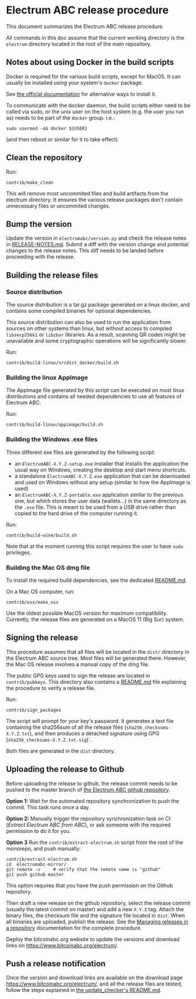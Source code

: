 # Electrum ABC release procedure

This document summarizes the Electrum ABC release procedure.

All commands in this doc assume that the current working directory is the `electrum` directory located in the root of
the main repository.

## Notes about using Docker in the build scripts

Docker is required for the various build scripts, except for MacOS.
It can usually be installed using your system's `docker` package.

See [the official documentation](https://docs.docker.com/engine/install/) for alternative ways to install it.

To communicate with the docker daemon, the build scripts either need to be called via sudo,
or the unix user on the host system (e.g. the user you run as) needs to be part of the `docker` group. i.e.:
```shell
sudo usermod -aG docker ${USER}
```
(and then reboot or similar for it to take effect)

## Clean the repository

Run:
```shell
contrib/make_clean
```

This will remove most uncommited files and build artifacts from the electrum directory.
It ensures the various release packages don't contain unnecessary files or uncommited changes.

## Bump the version

Update the version in `electrumabc/version.py` and check the release notes in [RELEASE-NOTES.md](../RELEASE-NOTES.md).
Submit a diff with the version change and potential changes to the release notes. This diff needs to be landed
before proceeding with the release.

## Building the release files

### Source distribution

The source distribution is a tar.gz package generated on a linux docker, and contains some compiled binaries for
optional dependencies.

This source distribution can also be used to run the application from sources on other systems than linux, but
without access to compiled `libsecp256k1` or `libzbar` libraries. As a result, scanning QR codes might be unavailable
and some cryptographic operations will be significantly slower.

Run:
```shell
contrib/build-linux/srcdist_docker/build.sh
```

### Building the linux AppImage

The AppImage file generated by this script can be executed on most linux distributions and contains all needed
dependencies to use all features of Electrum ABC.

Run:
```shell
contrib/build-linux/appimage/build.sh
```

### Building the Windows .exe files

Three different exe files are generated by the following script:
 - an `ElectrumABC-X.Y.Z-setup.exe` installer that installs the application the usual way on Windows, creating the
   desktop and start menu shortcuts.
 - a standalone `ElectrumABC-X.Y.Z.exe` application that can be downloaded and used on Windows without any setup
   (similar to how the AppImage is used)
 - an `ElectrumABC-X.Y.Z-portable.exe` application similar to the previous one, but which stores the user data
   (wallets...) in the same directory as the `.exe` file. This is meant to be used from a USB drive rather than
   copied to the hard drive of the computer running it.

Run:
```shell
contrib/build-wine/build.sh
```

Note that at the moment running this script requires the user to have `sudo` privileges.  <!--- FIXME -->

### Building the Mac OS dmg file

To install the required build dependencies, see the dedicated [README.md](./osx/README.md).

On a Mac OS computer, run:
```shell
contrib/osx/make_osx
```

Use the oldest possible MacOS version for maximum compatibility. Currently, the release files are generated on a
MacOS 11 (Big Sur) system.

## Signing the release

This procedure assumes that all files will be located in the `dist/` directory in the Electrum ABC source tree.
Most files will be generated there. However, the Mac OS release involves a manual copy of the dmg file.

The public GPG keys used to sign the release are located in `contrib/pubkeys`. This directory also contains a
[README.md](./pubkeys/README.md) file explaining the procedure to verify a release file.

Run:
```shell
contrib/sign_packages
```

The script will prompt for your key's password.
It generates a text file containing the sha256sum of all the release files (`sha256_checksums-X.Y.Z.txt`),
and then produces a detached signature using GPG (`sha256_checksums-X.Y.Z.txt.sig`)`.

Both files are generated in the `dist` directory.

## Uploading the release to Github

Before uploading the release to github, the release commit needs to be pushed to the master branch of
[the Electrum ABC github repository](https://github.com/Bitcoin-ABC/ElectrumABC).

**Option 1:** Wait for the automated repository synchronization to push the commit. This task runs once a day.

**Option 2:** Manually trigger the repository synchronization task on CI (*Extract Electrum ABC from ABC*), or
ask someone with the required permission to do it for you.

**Option 3** Run the `contrib/extract-electrum.sh` script from the root of the monorepo, and push manually:

```shell
contrib/extract-electrum.sh
cd  electrumabc-mirror/
git remote -v     # verify that the remote name is "github"
git push github master
```
This option requires that you have the push permission on the Github repository.

Then draft a new release on the github repository, select the release commit (usually the latest commit on master)
and add a new `X.Y.Z` tag. Attach the binary files, the checksum file and the signature file located in `dist`.
When all binaries are uploaded, publish the release.
See the [Managing releases in a repository](https://docs.github.com/en/repositories/releasing-projects-on-github/managing-releases-in-a-repository)
documentation for the complete procedure.

Deploy the bitcoinabc.org website to update the versions and download links on https://www.bitcoinabc.org/electrum/.

## Push a release notification

Once the version and download links are available on the download page https://www.bitcoinabc.org/electrum/, and
all the release files are tested, follow the steps explained in
[the update_checker's README.md](update_checker/README.md).
